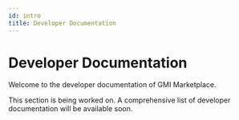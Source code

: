 ```yaml
---
id: intro
title: Developer Documentation
---
```


# Developer Documentation

Welcome to the developer documentation of GMI Marketplace.

This section is being worked on. A comprehensive list of developer documentation will be available soon.
